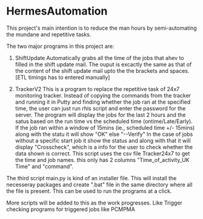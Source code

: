 # HermesAutomation

This project's main intention is to reduce the man hours by semi-automating the mundane and repetitive tasks.

The two major programs in this project are:

1. ShiftUpdate
  Automatically grabs all the time of the jobs that ahev to filled in the shift update mail.
  The ouput is excactly the same as that of the content of the shift update mail upto the the brackets and spaces.
  [ETL timings has to entered manually]

2. TrackerV2
  This is a program to replace the repetitive task of 24x7 monitoring tracker.
  Instead of copying the commands from the tracker and running it in Putty and finding whether the job ran at the specified time, the user   can just run rhis script and enter the password for the server. The program will display the jobs for the last 2 hours and the satus       based on the run time vs the scheduled time (ontime/Late/Early). If the job ran within a window of 15mins (ie., scheduled time +/-         15mins) along with the statu it will show "OK" else "--Verify"
  In the case of jobs without a specific start job it show the status and along with that it will display "Crosscheck", which is a info     for the user to check whether the data shown is correct.
  This script uses the csv file Tracker24x7 to get the time and job names. this only has 2 columns "Time_of_activity_UK Time" and           "command".
  
The third script main.py is kind of an installer file. This will install the necesseray packages and create ".bat" file in the same directory where all the file is present. This can be used to run the programs at a click.
 
More scripts will be added to this as the work progresses.
Like Trigger checking programs for triggered jobs like PCMPMA
